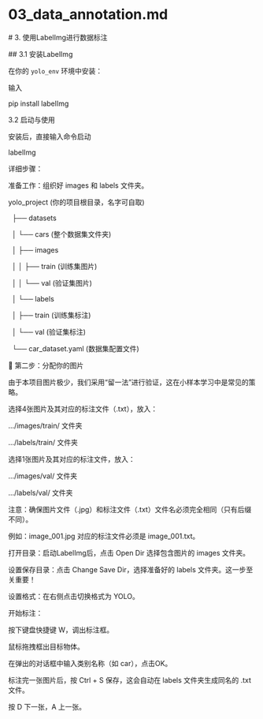 # 03\_data\_annotation.md

\# 3. 使用LabelImg进行数据标注



\## 3.1 安装LabelImg



在你的 `yolo_env` 环境中安装：

输入

pip install labelImg



3.2 启动与使用



安装后，直接输入命令启动

labelImg



详细步骤：



准备工作：组织好 images 和 labels 文件夹。



yolo_project  (你的项目根目录，名字可自取)

            ├── datasets

            │   └── cars  (整个数据集文件夹)

            │       ├── images

            │       │   ├── train  (训练集图片)

            │       │   └── val    (验证集图片)

            │       └── labels

            │           ├── train  (训练集标注)

            │           └── val    (验证集标注)

            └── car_dataset.yaml  (数据集配置文件)

📝 第二步：分配你的图片

由于本项目图片极少，我们采用“留一法”进行验证，这在小样本学习中是常见的策略。



选择4张图片及其对应的标注文件（.txt），放入：



.../images/train/ 文件夹



.../labels/train/ 文件夹



选择1张图片及其对应的标注文件，放入：



.../images/val/ 文件夹



.../labels/val/ 文件夹



注意：确保图片文件（.jpg）和标注文件（.txt）文件名必须完全相同（只有后缀不同）。

例如：image_001.jpg 对应的标注文件必须是 image_001.txt。



打开目录：启动LabelImg后，点击 Open Dir 选择包含图片的 images 文件夹。



设置保存目录：点击 Change Save Dir，选择准备好的 labels 文件夹。这一步至关重要！



设置格式：在右侧点击切换格式为 YOLO。



开始标注：



按下键盘快捷键 W，调出标注框。



鼠标拖拽框出目标物体。



在弹出的对话框中输入类别名称（如 car），点击OK。



标注完一张图片后，按 Ctrl + S 保存，这会自动在 labels 文件夹生成同名的 .txt 文件。



按 D 下一张，A 上一张。

